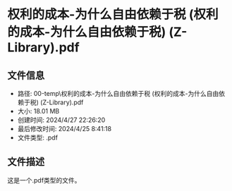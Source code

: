 ﻿# 权利的成本-为什么自由依赖于税 (权利的成本-为什么自由依赖于税) (Z-Library).pdf

## 文件信息
- 路径: 00-temp\权利的成本-为什么自由依赖于税 (权利的成本-为什么自由依赖于税) (Z-Library).pdf
- 大小: 18.01 MB
- 创建时间: 2024/4/27 22:26:20
- 最后修改时间: 2024/4/25 8:41:18
- 文件类型: .pdf

## 文件描述
这是一个.pdf类型的文件。

